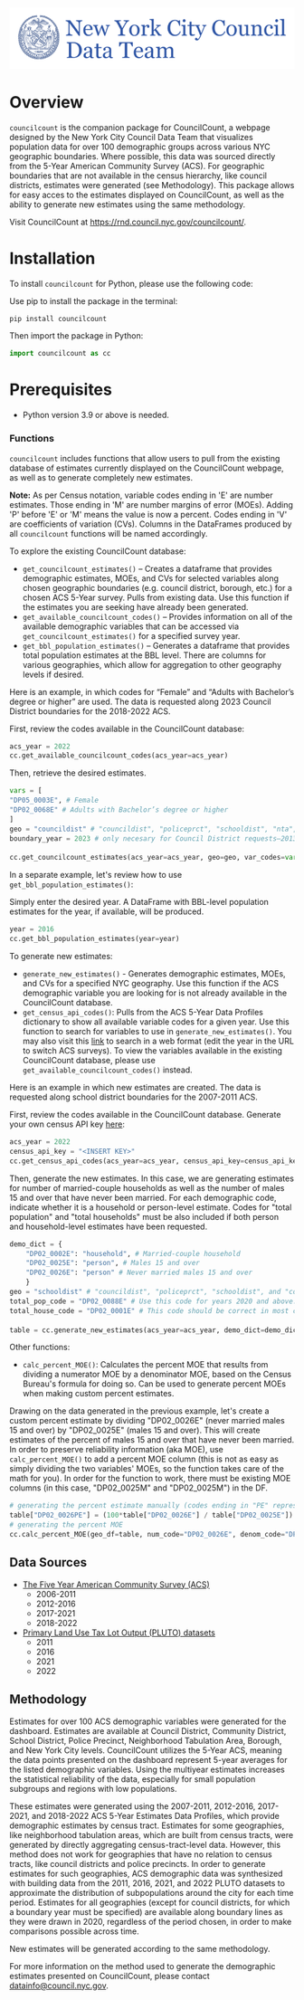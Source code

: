 ![CouncilCount Logo](data-council-logo.png)

# Overview

`councilcount` is the companion package for CouncilCount, a webpage designed by the New York City Council Data Team that visualizes population data for over 100 demographic groups across various NYC geographic boundaries. Where possible, this data was sourced directly from the 5-Year American Community Survey (ACS). For geographic boundaries that are not available in the census hierarchy, like council districts, estimates were generated (see Methodology). This package allows for easy acces to the estimates displayed on CouncilCount, as well as the ability to generate new estimates using the same methodology. 

Visit CouncilCount at https://rnd.council.nyc.gov/councilcount/. 

# Installation

To install `councilcount` for Python, please use the following code:

Use pip to install the package in the terminal:
``` bash
pip install councilcount
```
Then import the package in Python:
``` python
import councilcount as cc
```

# Prerequisites

- Python version 3.9 or above is needed.

### Functions

`councilcount` includes functions that allow users to pull from the existing database of estimates currently displayed on the CouncilCount webpage, as well as to generate completely new estimates.

**Note:** As per Census notation, variable codes ending in 'E' are number estimates. Those ending in 'M' are number margins of error (MOEs). Adding 'P' before 'E' or 'M' means the value is now a percent. Codes ending in 'V' are coefficients of variation (CVs). Columns in the DataFrames produced by all `councilcount` functions will be named accordingly.

To explore the existing CouncilCount database:

* `get_councilcount_estimates()` – Creates a dataframe that provides demographic estimates, MOEs, and CVs for selected variables along chosen geographic boundaries (e.g. council
district, borough, etc.) for a chosen ACS 5-Year survey. Pulls from existing data. Use this function if the estimates you are seeking have already been generated. 
* `get_available_councilcount_codes()` – Provides information on all of the available demographic variables that can be
accessed via `get_councilcount_estimates()` for a specified survey year. 
* `get_bbl_population_estimates()` – Generates a dataframe that provides total population
estimates at the BBL level. There are columns for various geographies, which allow for aggregation to other geography levels if desired.

Here is an example, in which codes for “Female” and “Adults with
Bachelor’s degree or higher” are used. The data is requested along 2023
Council District boundaries for the 2018-2022 ACS.

First, review the codes available in the CouncilCount database:
```Python
acs_year = 2022
cc.get_available_councilcount_codes(acs_year=acs_year)
```

Then, retrieve the desired estimates.
``` Python
vars = [
"DP05_0003E", # Female
"DP02_0068E" # Adults with Bachelor’s degree or higher
]
geo = "councildist" # "councildist", "policeprct", "schooldist", "nta", "communitydist", "borough", and "city" are acceptable inputs
boundary_year = 2023 # only necesary for Council District requests—2013 and 2023 are accetable inputs

cc.get_councilcount_estimates(acs_year=acs_year, geo=geo, var_codes=vars, boundary_year=boundary_year) 
```

In a separate example, let's review how to use `get_bbl_population_estimates()`:

Simply enter the desired year. A DataFrame with BBL-level population estimates for the year, if available, will be produced.
```Python
year = 2016
cc.get_bbl_population_estimates(year=year)
```

To generate new estimates:

* `generate_new_estimates()` - Generates demographic estimates, MOEs, and CVs for a specified NYC geography. Use this function if the ACS demographic variable you are looking for is not already available in the CouncilCount database.
* `get_census_api_codes()`: Pulls from the ACS 5-Year Data Profiles dictionary to show all available variable codes for a given year. Use this function to search for variables to use in `generate_new_estimates()`. You may also visit this [link](https://api.census.gov/data/2023/acs/acs5/profile/variables.html) to search in a web format (edit the year in the URL to switch ACS surveys). To view the variables available in the existing CouncilCount database, please use `get_available_councilcount_codes()` instead.

Here is an example in which new estimates are created. The data is requested along school district boundaries for the 2007-2011 ACS.
    
First, review the codes available in the CouncilCount database. Generate your own census API key [here](https://api.census.gov/data/key_signup.html):
```Python
acs_year = 2022
census_api_key = "<INSERT KEY>"
cc.get_census_api_codes(acs_year=acs_year, census_api_key=census_api_key)
```
 
Then, generate the new estimates. In this case, we are generating estimates for number of married-couple households as well as the number of males 15 and over that have never been married. For each demographic code, indicate whether it is a household or person-level estimate. Codes for "total population" and "total households" must be also included if both person and household-level estimates have been requested. 
```Python
demo_dict = {
    "DP02_0002E": "household", # Married-couple household
    "DP02_0025E": "person", # Males 15 and over
    "DP02_0026E": "person" # Never married males 15 and over
    }
geo = "schooldist" # "councildist", "policeprct", "schooldist", and "communitydist" are acceptable inputs
total_pop_code = "DP02_0088E" # Use this code for years 2020 and above. Use "DP02_0086E" for 2018 and earlier surveys. Use "DP02_0087E" for 2019. 
total_house_code = "DP02_0001E" # This code should be correct in most cases
    
table = cc.generate_new_estimates(acs_year=acs_year, demo_dict=demo_dict, geo=geo, census_api_key=census_api_key, total_pop_code=total_pop_code, total_house_code=total_house_code, boundary_year=None)
```    
    
Other functions:

* `calc_percent_MOE()`: Calculates the percent MOE that results from dividing a numerator MOE by a denominator MOE, based on the Census Bureau's formula for doing so. Can be used to generate percent MOEs when making custom percent estimates.   

Drawing on the data generated in the previous example, let's create a custom percent estimate by dividing "DP02_0026E" (never married males 15 and over) by "DP02_0025E" (males 15 and over). This will create estimates of the percent of males 15 and over that have never been married. In order to preserve reliability information (aka MOE), use `calc_percent_MOE()` to add a percent MOE column (this is not as easy as simply dividing the two variables' MOEs, so the function takes care of the math for you). In order for the function to work, there must be existing MOE columns (in this case, "DP02_0025M" and "DP02_0025M") in the DF.
    
```Python
# generating the percent estimate manually (codes ending in "PE" represent persent estimates, so name the new column accordingly).   
table["DP02_0026PE"] = (100*table["DP02_0026E"] / table["DP02_0025E"]).round(2) 
# generating the percent MOE      
cc.calc_percent_MOE(geo_df=table, num_code="DP02_0026E", denom_code="DP02_0025E")    
```   
    
## Data Sources 

* [The Five Year American Community Survey (ACS)](https://www.census.gov/data/developers/data-sets/acs-5year.html)
  * 2006-2011
  * 2012-2016
  * 2017-2021
  * 2018-2022
* [Primary Land Use Tax Lot Output (PLUTO) datasets](https://www.nyc.gov/site/planning/data-maps/open-data/dwn-pluto-mappluto.page)
  * 2011
  * 2016
  * 2021
  * 2022  

## Methodology 

Estimates for over 100 ACS demographic variables were generated for the dashboard. Estimates are available at Council District, Community District, School District, Police Precinct, Neighborhood Tabulation Area, Borough, and New York City levels. CouncilCount utilizes the 5-Year ACS, meaning the data points presented on the dashboard represent 5-year averages for the listed demographic variables. Using the multiyear estimates increases the statistical reliability of the data, especially for small population subgroups and regions with low populations. 

These estimates were generated using the 2007-2011, 2012-2016, 2017-2021, and 2018-2022 ACS 5-Year Estimates Data Profiles, which provide demographic estimates by census tract. Estimates for some geographies, like neighborhood tabulation areas, which are built from census tracts, were generated by directly aggregating census-tract-level data. However, this method does not work for geographies that have no relation to census tracts, like council districts and police precincts. In order to generate estimates for such geographies, ACS demographic data was synthesized with building data from the 2011, 2016, 2021, and 2022 PLUTO datasets to approximate the distribution of subpopulations around the city for each time period. Estimates for all geographies (except for council districts, for which a boundary year must be specified) are available along boundary lines as they were drawn in 2020, regardless of the period chosen, in order to make comparisons possible across time. 
    
New estimates will be generated according to the same methodology. 
    
For more information on the method used to generate the demographic estimates presented on CouncilCount, please contact datainfo@council.nyc.gov.

